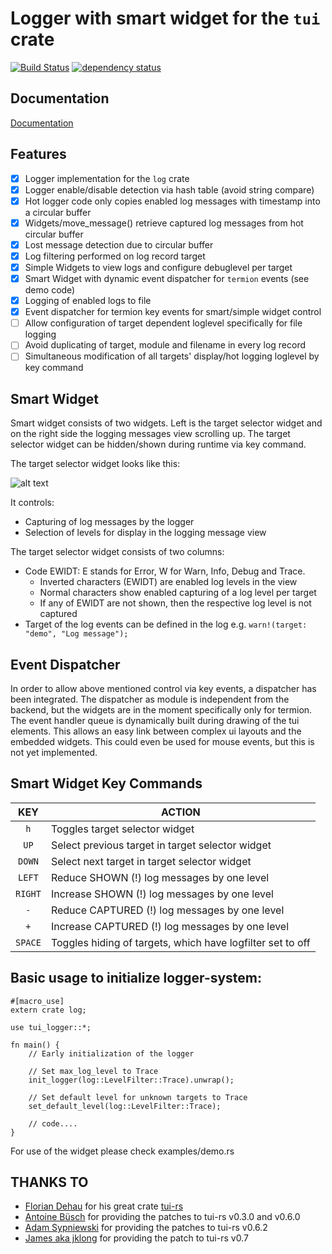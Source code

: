 # Logger with smart widget for the `tui` crate

[![Build Status](https://travis-ci.org/gin66/tui-logger.svg?branch=master)](https://travis-ci.org/gin66/tui-logger)
[![dependency status](https://deps.rs/repo/github/gin66/tui-logger/status.svg)](https://deps.rs/repo/github/gin66/tui-logger)

## Documentation

[Documentation](https://docs.rs/tui-logger/0.4.2/tui_logger/)

## Features

- [X] Logger implementation for the `log` crate
- [X] Logger enable/disable detection via hash table (avoid string compare)
- [X] Hot logger code only copies enabled log messages with timestamp into a circular buffer
- [X] Widgets/move_message() retrieve captured log messages from hot circular buffer
- [X] Lost message detection due to circular buffer
- [X] Log filtering performed on log record target
- [X] Simple Widgets to view logs and configure debuglevel per target
- [X] Smart Widget with dynamic event dispatcher for `termion` events (see demo code)
- [X] Logging of enabled logs to file
- [X] Event dispatcher for termion key events for smart/simple widget control
- [ ] Allow configuration of target dependent loglevel specifically for file logging
- [ ] Avoid duplicating of target, module and filename in every log record
- [ ] Simultaneous modification of all targets' display/hot logging loglevel by key command

## Smart Widget

Smart widget consists of two widgets. Left is the target selector widget and
on the right side the logging messages view scrolling up. The target selector widget
can be hidden/shown during runtime via key command.

The target selector widget looks like this:

   ![alt text](https://github.com/gin66/tui-logger/blob/master/doc/example.png?raw=true)

It controls:

- Capturing of log messages by the logger
- Selection of levels for display in the logging message view
 
The target selector widget consists of two columns:

- Code EWIDT: E stands for Error, W for Warn, Info, Debug and Trace.
  + Inverted characters (EWIDT) are enabled log levels in the view
  + Normal characters show enabled capturing of a log level per target
  + If any of EWIDT are not shown, then the respective log level is not captured
- Target of the log events can be defined in the log e.g. `warn!(target: "demo", "Log message");`
 
## Event Dispatcher

In order to allow above mentioned control via key events, a dispatcher has been integrated.
The dispatcher as module is independent from the backend, but the widgets are in the moment
specifically only for termion. The event handler queue is dynamically built during drawing of
the tui elements. This allows an easy link between complex ui layouts and the embedded widgets.
This could even be used for mouse events, but this is not yet implemented.

## Smart Widget Key Commands

|  KEY   | ACTION 
|:------:|-----------------------------------------------------------|
| `h`    | Toggles target selector widget
| `UP`   | Select previous target in target selector widget
| `DOWN` | Select next target in target selector widget
| `LEFT` | Reduce SHOWN (!) log messages by one level
| `RIGHT`| Increase SHOWN (!) log messages by one level
| `-`    | Reduce CAPTURED (!) log messages by one level
| `+`    | Increase CAPTURED (!) log messages by one level
| `SPACE`| Toggles hiding of targets, which have logfilter set to off
 
## Basic usage to initialize logger-system:
```
#[macro_use]
extern crate log;

use tui_logger::*;

fn main() {
    // Early initialization of the logger

    // Set max_log_level to Trace
    init_logger(log::LevelFilter::Trace).unwrap();

    // Set default level for unknown targets to Trace
    set_default_level(log::LevelFilter::Trace);

    // code....
}
```

For use of the widget please check examples/demo.rs

## THANKS TO

* [Florian Dehau](https://github.com/fdehau) for his great crate [tui-rs](https://github.com/fdehau/tui-rs)
* [Antoine Büsch](https://github.com/abusch) for providing the patches to tui-rs v0.3.0 and v0.6.0
* [Adam Sypniewski](https://github.com/ajsyp) for providing the patches to tui-rs v0.6.2
* [James aka jklong](https://github.com/jklong) for providing the patch to tui-rs v0.7
